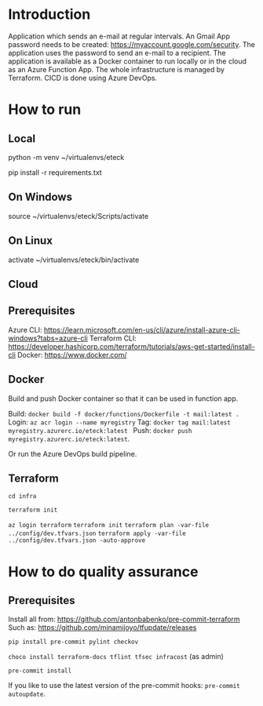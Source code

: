 # Introduction
Application which sends an e-mail at regular intervals.
An Gmail App password needs to be created: https://myaccount.google.com/security.
The application uses the password to send an e-mail to a recipient.
The application is available as a Docker container to run locally or in the cloud as an Azure Function App.
The whole infrastructure is managed by Terraform.
CICD is done using Azure DevOps.

# How to run
## Local
python -m venv ~/virtualenvs/eteck

pip install -r requirements.txt

## On Windows
source ~/virtualenvs/eteck/Scripts/activate

## On Linux
activate ~/virtualenvs/eteck/bin/activate

## Cloud

## Prerequisites
Azure CLI: https://learn.microsoft.com/en-us/cli/azure/install-azure-cli-windows?tabs=azure-cli
Terraform CLI: https://developer.hashicorp.com/terraform/tutorials/aws-get-started/install-cli
Docker: https://www.docker.com/

## Docker

Build and push Docker container so that it can be used in function app.

Build: `docker build -f docker/functions/Dockerfile -t mail:latest .`
Login: `az acr login --name myregistry`
Tag: `docker tag mail:latest myregistry.azurerc.io/eteck:latest `
Push: `docker push myregistry.azurerc.io/eteck:latest`.

Or run the Azure DevOps build pipeline.


## Terraform
`cd infra`

`terraform init`

`az login terraform`
`terraform init`
`terraform plan -var-file ../config/dev.tfvars.json`
`terraform apply -var-file ../config/dev.tfvars.json -auto-approve`

# How to do quality assurance
## Prerequisites
Install all from: https://github.com/antonbabenko/pre-commit-terraform
Such as: https://github.com/minamijoyo/tfupdate/releases

`pip install pre-commit pylint checkov`

`choco install terraform-docs tflint tfsec infracost` (as admin)

`pre-commit install`


If you like to use the latest version of the pre-commit hooks: `pre-commit autoupdate`.
